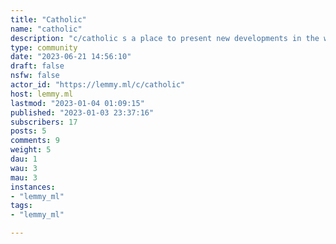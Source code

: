 ```yaml
---
title: "Catholic" 
name: "catholic"
description: "c/catholic s a place to present new developments in the world of Catholicism, discuss theological teachings of the Catholic Church, provide an avenue for reasonable dialogue amongst people of all beliefs, and grow in our own spirituality. Catholic Christianity offers the world the fullness of the Christian Faith.And yes I did copy/past if from reddit. And yes I know I'm lazy."
type: community
date: "2023-06-21 14:56:10"
draft: false
nsfw: false
actor_id: "https://lemmy.ml/c/catholic"
host: lemmy.ml
lastmod: "2023-01-04 01:09:15"
published: "2023-01-03 23:37:16"
subscribers: 17
posts: 5
comments: 9
weight: 5
dau: 1
wau: 3
mau: 3
instances:
- "lemmy_ml"
tags: 
- "lemmy_ml"

---
```

